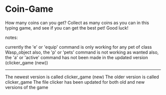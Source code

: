 # Coin-Game
How many coins can you get?
Collect as many coins as you can in this typing game, and see if you can get the best pet!
Good luck!


notes:

currently the 'e' or 'equip' command is only working for any pet of class Wasp_object
also, the 'p' or 'pets' command is not working as wanted
also, the 'a' or 'active' command has not been made in the updated version (clicker_game (new))

***********************************

The newest version is called clicker_game (new)
The older version is called clicker_game
The file clicker has been updated for both old and new versions of the game
